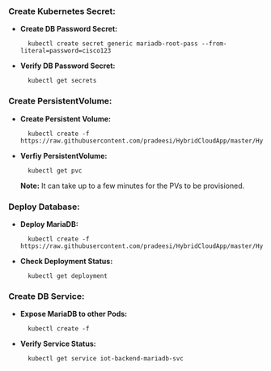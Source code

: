 
### Create Kubernetes Secret:

* **Create DB Password Secret:**

		kubectl create secret generic mariadb-root-pass --from-literal=password=cisco123

* **Verify DB Password Secret:**

		kubectl get secrets

### Create PersistentVolume:

* **Create Persistent Volume:** 

		kubectl create -f https://raw.githubusercontent.com/pradeesi/HybridCloudApp/master/HybridCloudApp/Kubernetes/Frontend/Mariadb/mariadb_persistent_volume.yaml

* **Verfiy PersistentVolume:**

		kubectl get pvc
	
	**Note:** It can take up to a few minutes for the PVs to be provisioned.
	
### Deploy Database:

* **Deploy MariaDB:**

		kubectl create -f https://raw.githubusercontent.com/pradeesi/HybridCloudApp/master/HybridCloudApp/Kubernetes/Frontend/Mariadb/mariadb_deployment.yaml
		
* **Check Deployment Status:**

		kubectl get deployment
		
### Create DB Service:

* **Expose MariaDB to other Pods:**

		kubectl create -f
		
* **Verify Service Status:**

		kubectl get service iot-backend-mariadb-svc


